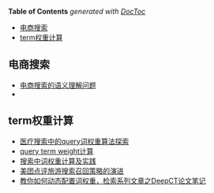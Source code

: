 <!-- START doctoc generated TOC please keep comment here to allow auto update -->
<!-- DON'T EDIT THIS SECTION, INSTEAD RE-RUN doctoc TO UPDATE -->
**Table of Contents**  *generated with [DocToc](https://github.com/thlorenz/doctoc)*

- [电商搜索](#%E7%94%B5%E5%95%86%E6%90%9C%E7%B4%A2)
- [term权重计算](#term%E6%9D%83%E9%87%8D%E8%AE%A1%E7%AE%97)

<!-- END doctoc generated TOC please keep comment here to allow auto update -->



## 电商搜索
- [电商搜索的语义理解问题](https://mp.weixin.qq.com/s?__biz=MzkxMjM2MDIyNQ==&mid=2247504311&idx=1&sn=374c17fac91750ee7f475eae51f6ed0a&source=41#wechat_redirect)
- 


## term权重计算
- [医疗搜索中的query词权重算法探索](https://mp.weixin.qq.com/s/WD4vcoA9Xp5tTSw7U6T4Pw)
- [query term weight计算](https://blog.csdn.net/madman188/article/details/51855265)
- [搜索中词权重计算及实践 ](https://www.cnblogs.com/sxron/p/9992538.html)
- [美团点评旅游搜索召回策略的演进](https://tech.meituan.com/2017/06/16/travel-search-strategy.html)
- [教你如何动态配置词权重，检索系列文章之DeepCT论文笔记](https://zhuanlan.zhihu.com/p/147935851)